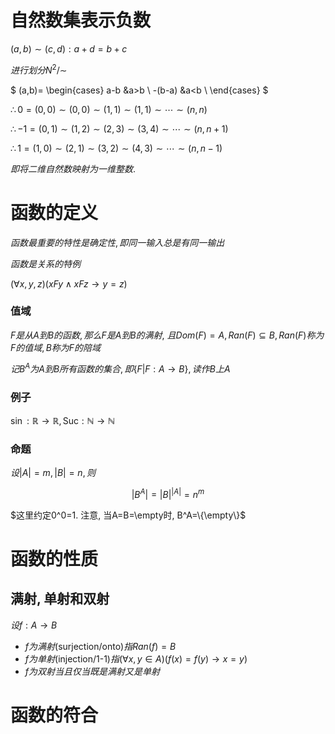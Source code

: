 # 自然数集表示负数

$(a,b)\sim (c,d): a+d=b+c$

$进行划分N^2/\sim$

$
(a,b)=
\begin{cases}
a-b &a>b \\
-(b-a) &a<b \\
\end{cases}
$

$\therefore 0=(0,0)\sim(0,0)\sim (1,1)\sim (1,1)\sim\cdots\sim (n,n)$

$\therefore -1=(0,1)\sim(1,2)\sim (2,3)\sim (3,4)\sim\cdots\sim (n,n+1)$

$\therefore 1=(1,0)\sim(2,1)\sim (3,2)\sim (4,3)\sim\cdots\sim (n,n-1)$

$即将二维自然数映射为一维整数.$

# 函数的定义

$函数最重要的特性是确定性, 即同一输入总是有同一输出$

$函数是关系的特例$

$(\forall x,y,z)(xFy\land xFz \to y = z)$

### 值域

$F是从A到B的函数, 那么F是A到B的满射,$
$且Dom(F)=A, Ran(F)\subseteq B, Ran(F)称为F的值域, B称为F的陪域$

$记B^A为A到B所有函数的集合, 即\{F|F:A\to B\},读作B上A$

### 例子

$\sin: \mathbb{R}\to \mathbb{R}, \text{Suc}: \mathbb{N}\to \mathbb{N}$

### 命题

$设|A|=m, |B|=n, 则$

$$
|B^A|=|B|^{|A|}=n^m
$$

$这里约定0^0=1. 注意, 当A=B=\empty时, B^A=\{\empty\}$

# 函数的性质

## 满射, 单射和双射

$设f:A\to B$

* $f为满射$(surjection/onto)$指Ran(f)=B$
* $f为单射$(injection/1-1)$指(\forall x,y\in A)(f(x)=f(y)\to x=y)$
* $f为双射当且仅当既是满射又是单射$

# 函数的符合

